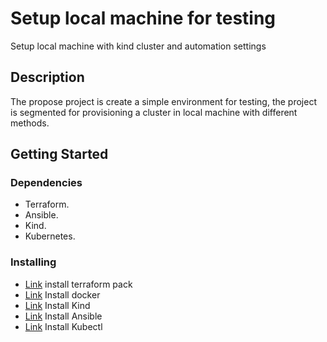 # Setup local machine for testing

Setup local machine with kind cluster and automation settings

## Description

The propose project is create a simple environment for testing, the project is segmented for
provisioning a cluster in local machine with different methods.
## Getting Started

### Dependencies

* Terraform.
* Ansible.
* Kind.
* Kubernetes.


### Installing

* [Link](https://developer.hashicorp.com/terraform/tutorials/aws-get-started/install-cli) install terraform pack
* [Link](https://gist.github.com/guilhermelinhares/9a6fac8b02569fa174e17a3e1de834e3) Install docker
* [Link](https://kind.sigs.k8s.io/docs/user/quick-start/#installation) Install Kind
* [Link](https://gist.github.com/guilhermelinhares/e1d186d3f3166d743113be4469389829) Install Ansible
* [Link](https://gist.github.com/guilhermelinhares/c06853c0565c1b02f4c98b1c209e13a4) Install Kubectl